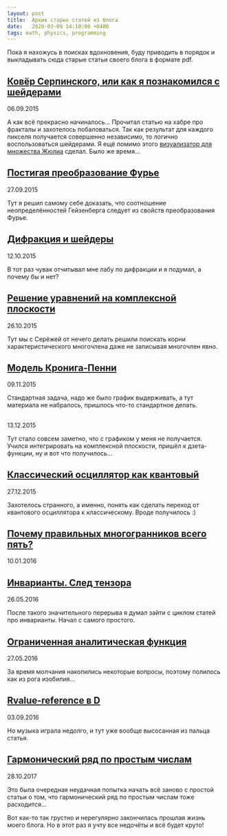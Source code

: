 ```yaml
---
layout: post
title:  Архив старых статей из блога
date:   2020-03-09 14:10:00 +0400
tags: math, physics, programming
---
```


Пока я нахожусь в поисках вдохновения, буду приводить в порядок и выкладывать сюда старые статьи своего блога в формате pdf.

## [Ковёр Серпинского, или как я познакомился с шейдерами](/documents/2020-03-09-old_articles/2015-09-06-sierpinski-carpet-and-shader/2015-09-06-sierpinski-carpet-and-shader.pdf)
<time class="dt-published">06.09.2015</time>

А как всё прекрасно начиналось... Прочитал статью на хабре про фракталы и захотелось побаловаться. Так как результат для каждого пикселя получается совершенно независимо, то логично воспользоваться шейдерами. Я ещё помимо этого [визуализатор для множества Жюлиа](https://github.com/citrux/jx) сделал. Было же время...


## [Постигая преобразование Фурье](/documents/2020-03-09-old_articles/2015-09-27-fourier-transform/2015-09-27-fourier-transform.pdf)
<time class="dt-published">27.09.2015</time>

Тут я решил самому себе доказать, что соотношение неопределённостей Гейзенберга следует из свойств преобразования Фурье.


## [Дифракция и шейдеры](/documents/2020-03-09-old_articles/2015-10-12-difraction/2015-10-12-difraction.pdf)
<time class="dt-published">12.10.2015</time>

В тот раз чувак отчитывал мне лабу по дифракции и я подумал, а почему бы и нет?


## [Решение уравнений на комплексной плоскости](/documents/2020-03-09-old_articles/2015-10-26-complex-roots/2015-10-26-complex-roots.pdf)
<time class="dt-published">26.10.2015</time>

Тут мы с Серёжей от нечего делать решили поискать корни характеристического многочлена даже не записывая многочлен явно.


## [Модель Кронига-Пенни](/documents/2020-03-09-old_articles/2015-11-09-kronig-penney/2015-11-09-kronig-penney.pdf)
<time class="dt-published">09.11.2015</time>

Стандартная задача, надо же было график выдерживать, а тут материала не набралось, пришлось что-то стандартное делать.


## [](/documents/2020-03-09-old_articles/2015-12-13-riemann-zeta/2015-12-13-riemann-zeta.pdf)
<time class="dt-published">13.12.2015</time>

Тут стало совсем заметно, что с графиком у меня не получается. Учился интегрировать на комплексной плоскости, пришёл к дзета-функции, ну и вот что получилось...


## [Классический осциллятор как квантовый](/documents/2020-03-09-old_articles/2015-12-27-quantum-oscillator/2015-12-27-quantum-oscillator.pdf)
<time class="dt-published">27.12.2015</time>

Захотелось странного, а именно, понять как сделать переход от квантового осциллятора к классическому. Вроде получилось :)


## [Почему правильных многогранников всего пять?](/documents/2020-03-09-old_articles/2016-01-10-platonic-solids/2016-01-10-platonic-solids.pdf)
<time class="dt-published">10.01.2016</time>


## [Инварианты. След тензора](/documents/2020-03-09-old_articles/2016-05-26-trace/2016-05-26-trace.pdf)
<time class="dt-published">26.05.2016</time>

После такого значительного перерыва я думал зайти с циклом статей про инварианты. Начал с самого простого.


## [Ограниченная аналитическая функция](/documents/2020-03-09-old_articles/2016-05-27-analytic/2016-05-27-analytic.pdf)
<time class="dt-published">27.05.2016</time>

За время молчания накопились некоторые вопросы, поэтому полилось как из рога изобилия...


## [Rvalue-reference в D](/documents/2020-03-09-old_articles/2016-09-03-rvalue-reference-dlang/2016-09-03-rvalue-reference-dlang.pdf)
<time class="dt-published">03.09.2016</time>

Но музыка играла недолго, и тут уже вообще высосанная из пальца статья.


## [Гармонический ряд по простым числам](/documents/2020-03-09-old_articles/2017-10-28-primes/2017-10-28-primes.pdf)
<time class="dt-published">28.10.2017</time>

Это была очередная неудачная попытка начать всё заново с простой статьи о том, что гармонический ряд по простым числам тоже расходится...


Вот как-то так грустно и нерегулярно закончилась прошлая жизнь моего блога. Но в этот раз я учту все недочёты и всё будет круто!
